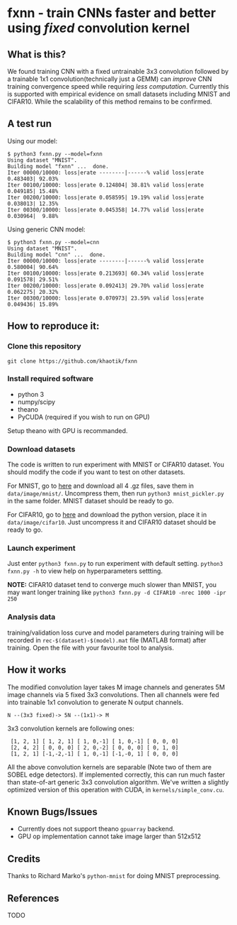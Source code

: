 # fxnn - train CNNs faster and better using *fixed* convolution kernel

## What is this?

We found training CNN with a fixed untrainable 3x3 convolution followed by a trainable 1x1 convolution(technically just a GEMM) can *improve* CNN training convergence speed while requiring *less computation*. Currently this is supported with empirical evidence on small datasets including MNIST and CIFAR10. While the scalability of this method remains to be confirmed.

## A test run

Using our model:

    $ python3 fxnn.py --model=fxnn
    Using dataset "MNIST".
    Building model "fxnn" ...  done.
    Iter 00000/10000: loss|erate --------|------% valid loss|erate 0.483403| 92.03%
    Iter 00100/10000: loss|erate 0.124804| 38.81% valid loss|erate 0.049185| 15.48%
    Iter 00200/10000: loss|erate 0.058595| 19.19% valid loss|erate 0.038013| 12.35%
    Iter 00300/10000: loss|erate 0.045358| 14.77% valid loss|erate 0.030964|  9.88%

Using generic CNN model:

    $ python3 fxnn.py --model=cnn
    Using dataset "MNIST".
    Building model "cnn" ...  done.
    Iter 00000/10000: loss|erate --------|------% valid loss|erate 0.580004| 90.64%
    Iter 00100/10000: loss|erate 0.213693| 60.34% valid loss|erate 0.091578| 29.51%
    Iter 00200/10000: loss|erate 0.092413| 29.70% valid loss|erate 0.062275| 20.32%
    Iter 00300/10000: loss|erate 0.070973| 23.59% valid loss|erate 0.049436| 15.89%


## How to reproduce it:

### Clone this repository

`git clone https://github.com/khaotik/fxnn`

### Install required software

- python 3
- numpy/scipy
- theano
- PyCUDA (required if you wish to run on GPU)

Setup theano with GPU is recommanded.

### Download datasets

The code is written to run experiment with MNIST or CIFAR10 dataset. You should modify the code if you want to test on other datasets.

For MNIST, go to [here](http://yann.lecun.com/exdb/mnist/) and download all 4 .gz files, save them in `data/image/mnist/`. Uncompress them, then run `python3 mnist_pickler.py` in the same folder. MNIST dataset should be ready to go.

For CIFAR10, go to [here](https://www.cs.toronto.edu/~kriz/cifar.html) and download the python version, place it in `data/image/cifar10`. Just uncompress it and CIFAR10 dataset should be ready to go.

### Launch experiment

Just enter `python3 fxnn.py` to run experiment with default setting. `python3 fxnn.py -h` to view help on hyperparameters settting.

**NOTE:** CIFAR10 dataset tend to converge much slower than MNIST, you may want longer training like `python3 fxnn.py -d CIFAR10 -nrec 1000 -ipr 250`

### Analysis data

training/validation loss curve and model parameters during training will be recorded in `rec-$(dataset)-$(model).mat` file (MATLAB format) after training. Open the file with your favourite tool to analysis.


## How it works

The modified convolution layer takes M image channels and generates 5M image channels via 5 fixed 3x3 convolutions. Then all channels were fed into trainable 1x1 convolution to generate N output channels.

`N --(3x3 fixed)-> 5N --(1x1)-> M`

3x3 convolution kernels are following ones:

     [1, 2, 1] [ 1, 2, 1] [ 1, 0,-1] [ 1, 0,-1] [ 0, 0, 0]
     [2, 4, 2] [ 0, 0, 0] [ 2, 0,-2] [ 0, 0, 0] [ 0, 1, 0]
     [1, 2, 1] [-1,-2,-1] [ 1, 0,-1] [-1,-0, 1] [ 0, 0, 0]

All the above convolution kernels are separable (Note two of them are SOBEL edge detectors). If implemented correctly, this can run much faster than state-of-art generic 3x3 convolution algorithm.
We've written a slightly optimized version of this operation with CUDA, in `kernels/simple_conv.cu`.

## Known Bugs/Issues

- Currently does not support theano `gpuarray` backend.
- GPU op implementation cannot take image larger than 512x512

## Credits

Thanks to Richard Marko's `python-mnist` for doing MNIST preprocessing.

## References

TODO
